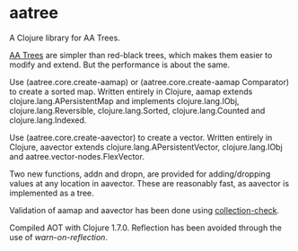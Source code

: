# aatree

A Clojure library for AA Trees.

[AA Trees](https://en.wikipedia.org/wiki/AA_tree) 
are simpler than red-black trees,
which makes them easier to modify and extend.
But the performance is about the same.

Use (aatree.core.create-aamap) or
(aatree.core.create-aamap Comparator) to create a sorted 
map.
Written entirely in Clojure, aamap extends clojure.lang.APersistentMap
and implements clojure.lang.IObj, clojure.lang.Reversible,
clojure.lang.Sorted, clojure.lang.Counted and clojure.lang.Indexed.

Use (aatree.core.create-aavector) to create a vector.
Written entirely in Clojure, aavector extends clojure.lang.APersistentVector,
clojure.lang.IObj and aatree.vector-nodes.FlexVector.

Two new functions, addn and dropn, are provided for adding/dropping values
at any location in aavector. These are reasonably fast, as aavector is
implemented as a tree.

Validation of aamap and aavector has been done using 
[collection-check](https://github.com/ztellman/collection-check).

Compiled AOT with Clojure 1.7.0. Reflection has been avoided through the
use of *warn-on-reflection*.

